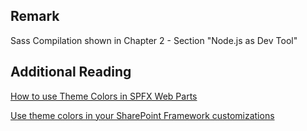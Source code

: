 ## Remark

Sass Compilation shown in Chapter 2 - Section "Node.js as Dev Tool"

## Additional Reading

[How to use Theme Colors in SPFX Web Parts](http://www.n8d.at/blog/how-to-use-theme-colors-in-spfx-web-parts/)

[Use theme colors in your SharePoint Framework customizations](https://docs.microsoft.com/en-us/sharepoint/dev/spfx/use-theme-colors-in-your-customizations)